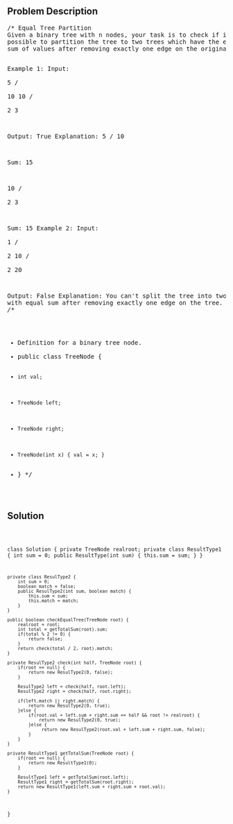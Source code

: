 <!--
<style>
  body { font-family: Arial, sans-serif; }
  .container { max-width: 100%; margin: 0 auto; padding: 10px; }
  .comment-block { background-color: #f9f9f9; padding: 10px; border-left: 5px solid #ccc; width: 200px; margin: 20px auto; overflow-wrap: break-word; white-space: pre-wrap; }
  .code-block { background-color: #f4f4f4; padding: 10px; border: 1px solid #ddd; width: 50%; margin: 20px auto; overflow-wrap: break-word; white-space: pre-wrap; }
</style>
-->

<div class='container'>
<h2>Problem Description</h2>
<div class='comment-block'>
<pre>
/* Equal Tree Partition
Given a binary tree with n nodes, your task is to check if it's 
possible to partition the tree to two trees which have the equal 
sum of values after removing exactly one edge on the original tree.

Example 1:
Input:     
    5
   / \
  10 10
    /  \
   2   3

Output: True
Explanation: 
    5
   / 
  10
      
Sum: 15

   10
  /  \
 2    3

Sum: 15
Example 2:
Input:     
    1
   / \
  2  10
    /  \
   2   20

Output: False
Explanation: You can't split the tree into two trees with equal sum 
after removing exactly one edge on the tree.
*/
/**
 * Definition for a binary tree node.
 * public class TreeNode {
 *     int val;
 *     TreeNode left;
 *     TreeNode right;
 *     TreeNode(int x) { val = x; }
 * }
 */
</pre>
</div>

<h2>Solution</h2>
<div class='code-block'>
<pre><code class='language-java'>

class Solution {
    private TreeNode realroot;
    private class ResultType1 {
        int sum = 0;
        public ResultType(int sum) {
            this.sum = sum;
        }
    }
    
    private class ResulType2 {
        int sum = 0;
        boolean match = false;
        public ResulType2(int sum, boolean match) {
            this.sum = sum;
            this.match = match;
        }
    }
    
    public boolean checkEqualTree(TreeNode root) {
        realroot = root;
        int total = getTotalSum(root).sum;
        if(total % 2 != 0) {
            return false;
        }
        return check(total / 2, root).match;
    }
    
    private ResulType2 check(int half, TreeNode root) {
        if(root == null) {
            return new ResulType2(0, false);
        }
        
        ResulType2 left = check(half, root.left);
        ResulType2 right = check(half, root.right);
        
        if(left.match || right.match) {
            return new ResulType2(0, true);
        }else {
            if(root.val + left.sum + right.sum == half && root != realroot) {
                return new ResulType2(0, true);
            }else {
                 return new ResulType2(root.val + left.sum + right.sum, false);
            }
        }
    }
    
    private ResultType1 getTotalSum(TreeNode root) {
        if(root == null) {
            return new ResultType1(0);
        }
            
        ResultType1 left = getTotalSum(root.left);
        ResultType1 right = getTotalSum(root.right);
        return new ResultType1(left.sum + right.sum + root.val);
    }
}</code></pre>
</div>
</div>
